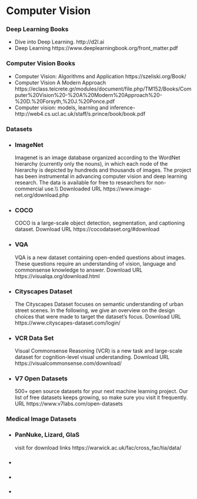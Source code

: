 # Computer Vision
### Deep Learning Books 
<ul>
  <li> Dive into Deep Learning.   http://d2l.ai  </li>
  <li> Deep Learning   https://www.deeplearningbook.org/front_matter.pdf</li>
</ul>

### Computer Vision Books 
<ul> 
  <li> Computer Vision: Algorithms and Application    https://szeliski.org/Book/ </li>
 <li>Computer Vision  A Modern Approach https://eclass.teicrete.gr/modules/document/file.php/TM152/Books/Computer%20Vision%20-%20A%20Modern%20Approach%20-%20D.%20Forsyth,%20J.%20Ponce.pdf</li>
<li>Computer vision: models, learning and inference-   http://web4.cs.ucl.ac.uk/staff/s.prince/book/book.pdf</li>
</ul> 

### Datasets
<ul>
<li>
<h3> ImageNet</h3>
Imagenet is an image database organized according to the WordNet hierarchy (currently only the nouns), in which each node of the hierarchy is depicted by hundreds and thousands of images. The project has been instrumental in advancing computer vision and deep learning research. The data is available for free to researchers for non-commercial use.\\
Downloaded URL https://www.image-net.org/download.php
</li>
<li> <h3> COCO</h3> COCO is a large-scale object detection, segmentation, and captioning dataset. Download URL https://cocodataset.org/#download</li>
 <li> <h3>VQA </h3>VQA is a new dataset containing open-ended questions about images. These questions require an understanding of vision, language and commonsense knowledge to answer. Download URL https://visualqa.org/download.html </li>
  <li><h3>Cityscapes Dataset </h3>The Cityscapes Dataset focuses on semantic understanding of urban street scenes. In the following, we give an overview on the design choices that were made to target the dataset’s focus. Download URL https://www.cityscapes-dataset.com/login/ </li>
  <li><h3>VCR Data Set </h3>Visual Commonsense Reasoning (VCR) is a new task and large-scale dataset for cognition-level visual understanding. Download URL  https://visualcommonsense.com/download/</li>
  <li><h3>V7 Open Datasets</h3>500+ open source datasets for your next machine learning project. Our list of free datasets keeps growing, so make sure you visit it frequently. URL https://www.v7labs.com/open-datasets </li>
</ul>

### Medical Image Datasets
<ul>
  <li><h3> PanNuke, Lizard, GlaS</h3>  visit for download links  https://warwick.ac.uk/fac/cross_fac/tia/data/</li>
   <li><h3></h3></li>
   <li><h3></h3></li>
   <li><h3></h3></li>
 </ul>
  
